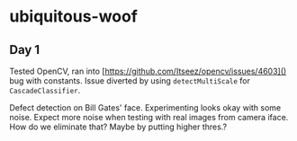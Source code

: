 # ubiquitous-woof

## Day 1

Tested OpenCV, ran into [https://github.com/Itseez/opencv/issues/4603]() bug with constants.
Issue diverted by using `detectMultiScale` for `CascadeClassifier`.

Defect detection on Bill Gates' face. Experimenting looks okay with some noise. Expect more noise when testing with real images from camera iface. How do we eliminate that? Maybe by putting higher thres.?
